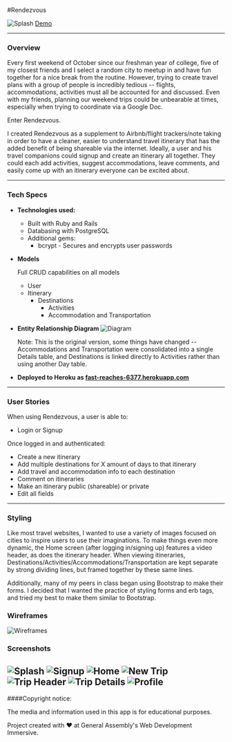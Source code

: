 #Rendezvous 

![Splash](http://i.imgur.com/UDPs111.jpg)
[Demo](https://fast-reaches-6377.herokuapp.com/)

---
### Overview

Every first weekend of October since our freshman year of college, 
five of my closest friends and I select a random city to meetup in and have fun together for a nice break from the routine.
However, trying to create travel plans with a group of people is incredibly tedious -- flights, accommodations, activities must all be accounted for and discussed. Even with my friends, planning our weekend trips could be unbearable at times, especially when trying to coordinate via a Google Doc.

Enter Rendezvous.

I created Rendezvous as a supplement to Airbnb/flight trackers/note taking in order to have a cleaner, easier to understand travel itinerary that has the added benefit of being shareable via the internet. Ideally, a user and his travel companions could signup and create an itinerary all together. They could each add activities, suggest accommodations, leave comments, and easily come up with an itinerary everyone can be excited about. 

---

### Tech Specs

* **Technologies used:**
  - Built with Ruby and Rails
  - Databasing with PostgreSQL
  - Additional gems:
    - bcrypt - Secures and encrypts user passwords

* **Models**

  Full CRUD capabilities on all models

  - User
  - Itinerary
    - Destinations
      - Activities
      - Accommodation and Transportation
  
* **Entity Relationship Diagram**
  ![Diagram](http://i.imgur.com/siSvMPf.jpg?1)

  Note: This is the original version, some things have changed -- Accommodations and Transportation were consolidated into a single   Details table, and Destinations is linked directly to Activities rather than using another Day table.

* **Deployed to Heroku as [fast-reaches-6377.herokuapp.com](https://fast-reaches-6377.herokuapp.com/)**

---

### User Stories
When using Rendezvous, a user is able to:
  - Login or Signup

Once logged in and authenticated:
  - Create a new itinerary
  - Add multiple destinations for X amount of days to that itinerary
  - Add travel and accommodation info to each destination
  - Comment on itineraries
  - Make an itinerary public (shareable) or private
  - Edit all fields

---

### Styling

Like most travel websites, I wanted to use a variety of images focused on cities to inspire users to use their imaginations. To make things even more dynamic, the Home screen (after logging in/signing up) features a video header, as does the itinerary header. When viewing itineraries, Destinations/Activities/Accommodations/Transportation are kept separate by strong dividing lines, but framed together by these same lines. 

Additionally, many of my peers in class began using Bootstrap to make their forms. I decided that I wanted the practice of styling forms and erb tags, and tried my best to make them similar to Bootstrap.

### Wireframes
![Wireframes](http://i.imgur.com/4lx9Y7E.jpg?1)

### Screenshots
![Splash](http://i.imgur.com/UDPs111.jpg)
![Signup](http://i.imgur.com/DdvOdfe.jpg)
![Home](http://i.imgur.com/BNsE382.png)
![New Trip](http://i.imgur.com/6AlBnnQ.png)
![Trip Header](http://i.imgur.com/SOhEJtt.png)
![Trip Details](http://i.imgur.com/moXOSDs.png)
![Profile](http://i.imgur.com/XKBtawy.jpg)
---

####Copyright notice:

The media and information used in this app is for educational purposes.

Project created with ♥ at General Assembly's Web Development Immersive.


